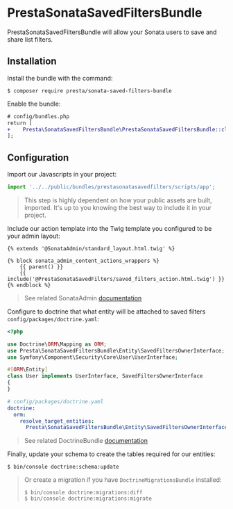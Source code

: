 # PrestaSonataSavedFiltersBundle

PrestaSonataSavedFiltersBundle will allow your Sonata users to save and share list filters.

## Installation

Install the bundle with the command: 
```console
$ composer require presta/sonata-saved-filters-bundle
```

Enable the bundle:
```diff
# config/bundles.php
return [
+    Presta\SonataSavedFiltersBundle\PrestaSonataSavedFiltersBundle::class => ['all' => true],
];
```

## Configuration

Import our Javascripts in your project:
```javascript
import '../../public/bundles/prestasonatasavedfilters/scripts/app';
```

> This step is highly dependent on how your public assets are built, imported.
> It's up to you knowing the best way to include it in your project.

Include our action template into the Twig template you configured to be your admin layout:
```twig
{% extends '@SonataAdmin/standard_layout.html.twig' %}

{% block sonata_admin_content_actions_wrappers %}
    {{ parent() }}
    {{ include('@PrestaSonataSavedFilters/saved_filters_action.html.twig') }}
{% endblock %}
```

> See related SonataAdmin [documentation](https://docs.sonata-project.org/projects/SonataAdminBundle/en/4.x/reference/templates/#global-templates)

Configure to doctrine that what entity will be attached to saved filters `config/packages/doctrine.yaml`:

```php
<?php

use Doctrine\ORM\Mapping as ORM;
use Presta\SonataSavedFiltersBundle\Entity\SavedFiltersOwnerInterface;
use Symfony\Component\Security\Core\User\UserInterface;

#[ORM\Entity]
class User implements UserInterface, SavedFiltersOwnerInterface
{
}
```

```yaml
# config/packages/doctrine.yaml
doctrine:
  orm:
    resolve_target_entities:
      Presta\SonataSavedFiltersBundle\Entity\SavedFiltersOwnerInterface: 'App\Entity\User'
```

> See related DoctrineBundle [documentation](https://symfony.com/doc/current/doctrine/resolve_target_entity.html)

Finally, update your schema to create the tables required for our entities:
```console
$ bin/console doctrine:schema:update 
```

> Or create a migration if you have `DoctrineMigrationsBundle` installed:
> ```console
> $ bin/console doctrine:migrations:diff
> $ bin/console doctrine:migrations:migrate
> ```
